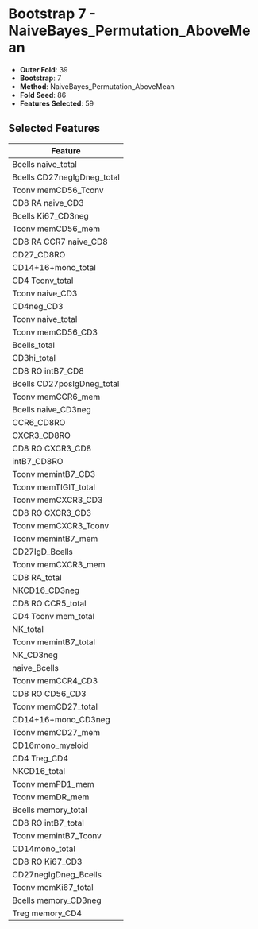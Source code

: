 # Bootstrap 7 - NaiveBayes_Permutation_AboveMean

- **Outer Fold**: 39
- **Bootstrap**: 7
- **Method**: NaiveBayes_Permutation_AboveMean
- **Fold Seed**: 86
- **Features Selected**: 59

## Selected Features

| Feature |
|---------|
| Bcells naive_total |
| Bcells CD27negIgDneg_total |
| Tconv memCD56_Tconv |
| CD8 RA naive_CD3 |
| Bcells Ki67_CD3neg |
| Tconv memCD56_mem |
| CD8 RA CCR7 naive_CD8 |
| CD27_CD8RO |
| CD14+16+mono_total |
| CD4 Tconv_total |
| Tconv naive_CD3 |
| CD4neg_CD3 |
| Tconv naive_total |
| Tconv memCD56_CD3 |
| Bcells_total |
| CD3hi_total |
| CD8 RO intB7_CD8 |
| Bcells CD27posIgDneg_total |
| Tconv memCCR6_mem |
| Bcells naive_CD3neg |
| CCR6_CD8RO |
| CXCR3_CD8RO |
| CD8 RO CXCR3_CD8 |
| intB7_CD8RO |
| Tconv memintB7_CD3 |
| Tconv memTIGIT_total |
| Tconv memCXCR3_CD3 |
| CD8 RO CXCR3_CD3 |
| Tconv memCXCR3_Tconv |
| Tconv memintB7_mem |
| CD27IgD_Bcells |
| Tconv memCXCR3_mem |
| CD8 RA_total |
| NKCD16_CD3neg |
| CD8 RO CCR5_total |
| CD4 Tconv mem_total |
| NK_total |
| Tconv memintB7_total |
| NK_CD3neg |
| naive_Bcells |
| Tconv memCCR4_CD3 |
| CD8 RO CD56_CD3 |
| Tconv memCD27_total |
| CD14+16+mono_CD3neg |
| Tconv memCD27_mem |
| CD16mono_myeloid |
| CD4 Treg_CD4 |
| NKCD16_total |
| Tconv memPD1_mem |
| Tconv memDR_mem |
| Bcells memory_total |
| CD8 RO intB7_total |
| Tconv memintB7_Tconv |
| CD14mono_total |
| CD8  RO Ki67_CD3 |
| CD27negIgDneg_Bcells |
| Tconv memKi67_total |
| Bcells memory_CD3neg |
| Treg memory_CD4 |
